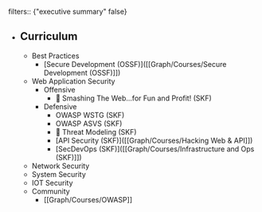 filters:: {"executive summary" false}

- ## Curriculum
	- Best Practices
		- [Secure Development (OSSF)]([[Graph/Courses/Secure Development (OSSF)]])
	- Web Application Security
		- Offensive
			- 🚧 Smashing The Web...for Fun and Profit! (SKF)
		- Defensive
			- OWASP WSTG (SKF)
			- OWASP ASVS (SKF)
			- 🚧 Threat Modeling (SKF)
			- [API Security (SKF)]([[Graph/Courses/Hacking Web & API]])
			- [SecDevOps (SKF)]([[Graph/Courses/Infrastructure and Ops (SKF)]])
	- Network Security
	- System Security
	- IOT Security
	- Community
		- [[Graph/Courses/OWASP]]